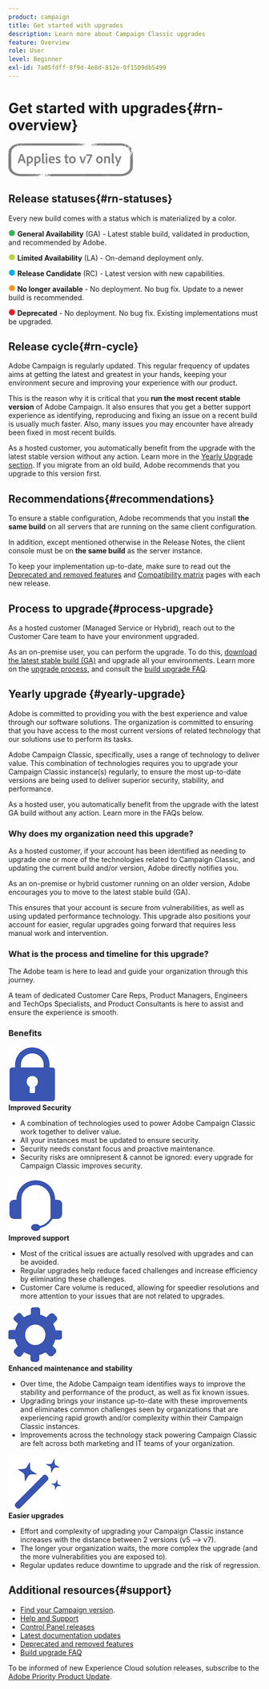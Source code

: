 ```yaml
---
product: campaign
title: Get started with upgrades
description: Learn more about Campaign Classic upgrades
feature: Overview
role: User
level: Beginner
exl-id: 7a05fdff-8f9d-4e8d-812e-0f1509db5499
---
```

# Get started with upgrades{#rn-overview}

![](../../assets/v7-only.svg)

## Release statuses{#rn-statuses}

Every new build comes with a status which is materialized by a color. 

![](assets/do-not-localize/green3.png) **General Availability** (GA) - Latest stable build, validated in production, and recommended by Adobe. 

![](assets/do-not-localize/limited3.png) **Limited Availability** (LA) - On-demand deployment only.

![](assets/do-not-localize/blue3.png) **Release Candidate** (RC) - Latest version with new capabilities.

![](assets/do-not-localize/orange3.png) **No longer available** - No deployment. No bug fix. Update to a newer build is recommended.

![](assets/do-not-localize/red3.png) **Deprecated** - No deployment. No bug fix. Existing implementations must be upgraded.

## Release cycle{#rn-cycle}

Adobe Campaign is regularly updated. This regular frequency of updates aims at getting the latest and greatest in your hands, keeping your environment secure and improving your experience with our product.

This is the reason why it is critical that you **run the most recent stable version** of Adobe Campaign. It also ensures that you get a better support experience as identifying, reproducing and fixing an issue on a recent build is usually much faster. Also, many issues you may encounter have already been fixed in most recent builds.

As a hosted customer, you automatically benefit from the upgrade with the latest stable version without any action. Learn more in the [Yearly Upgrade section](#yearly-upgrade). If you migrate from an old build, Adobe recommends that you upgrade to this version first.

## Recommendations{#recommendations}

To ensure a stable configuration, Adobe recommends that you install **the same build** on all servers that are running on the same client configuration.

In addition, except mentioned otherwise in the Release Notes, the client console must be on **the same build** as the server instance.

To keep your implementation up-to-date, make sure to read out the [Deprecated and removed features](../../rn/using/deprecated-features.md) and [Compatibility matrix](../../rn/using/compatibility-matrix.md) pages with each new release.

## Process to upgrade{#process-upgrade}

As a hosted customer (Managed Service or Hybrid), reach out to the Customer Care team to have your environment upgraded.

As an on-premise user, you can perform the upgrade. To do this, [download the latest stable build (GA)](https://experience.adobe.com/#/downloads/content/software-distribution/en/campaign.html) and upgrade all your environments. Learn more on the [upgrade process](../../production/using/build-upgrade.md), and consult the [build upgrade FAQ](../../platform/using/faq-build-upgrade.md).

## Yearly upgrade {#yearly-upgrade}

Adobe is committed to providing you with the best experience and value through our software solutions. The organization is committed to ensuring that you have access to the most current versions of related technology that our solutions use to perform its tasks.

Adobe Campaign Classic, specifically, uses a range of technology to deliver value. This combination of technologies requires you to upgrade your Campaign Classic instance(s) regularly, to ensure the most up-to-date versions are being used to deliver superior security, stability, and performance.

As a hosted user, you automatically benefit from the upgrade with the latest GA build without any action. Learn more in the FAQs below.

### Why does my organization need this upgrade?

As a hosted customer, if your account has been identified as needing to upgrade one or more of the technologies related to Campaign Classic, and updating the current build and/or version, Adobe directly notifies you.

As an on-premise or hybrid customer running on an older version, Adobe encourages you to move to the latest stable build (GA).

This ensures that your account is secure from vulnerabilities, as well as using updated performance technology. This upgrade also positions your account for easier, regular upgrades going forward that requires less manual work and intervention.

### What is the process and timeline for this upgrade?

The Adobe team is here to lead and guide your organization through this journey.

A team of dedicated Customer Care Reps, Product Managers, Engineers and TechOps Specialists, and Product Consultants is here to assist and ensure the experience is smooth.

### Benefits

<tr>
  <td>
      <img alt="Security" src="assets/do-not-localize/security.png"/>
    <div>
    <strong>Improved Security</strong>
    </div>
    <ul>
    <li>A combination of technologies used to power Adobe Campaign Classic work together to deliver value.</li>
    <li>All your instances must be updated to ensure security.</li>
    <li>Security needs constant focus and proactive maintenance.</li>
    <li>Security risks are omnipresent & cannot be ignored: every upgrade for Campaign Classic improves security.</li>
    </ul>
  </td>
  
   <td>
      <img alt="Support" src="assets/do-not-localize/support.png" />
    <div>
    <strong>Improved support</strong>
    </div>
    <ul>
    <li>Most of the critical issues are actually resolved with upgrades and can be avoided.</li>
    <li>Regular upgrades help reduce faced challenges and increase efficiency by eliminating these challenges.</li>
    <li>Customer Care volume is reduced, allowing for speedier resolutions and more attention to your issues that are not related to upgrades.</li>
    </ul>
  </td>
</tr>

<tr>
  <td>
      <img alt="Maintenance" src="assets/do-not-localize/maintenance.png"/>
    <div>
    <strong>Enhanced maintenance and stability</strong>
    </div>
    <ul>
    <li>Over time, the Adobe Campaign team identifies ways to improve the stability and performance of the product, as well as fix known issues.</li>
    <li>Upgrading brings your instance up-to-date with these improvements and eliminates common challenges seen by organizations that are experiencing rapid growth and/or complexity within their Campaign Classic instances.</li>
    <li>Improvements across the technology stack powering Campaign Classic are felt across both marketing and IT teams of your organization.</li>
    </ul>
  </td>

   <td>
      <img alt="Build Upgrade" src="assets/do-not-localize/upgrades.png" />
    <div>
    <strong>Easier upgrades</strong>
    </a>
    </div>
    <ul>
    <li>Effort and complexity of upgrading your Campaign Classic instance increases with the distance between 2 versions (v5 --> v7).</li>
    <li>The longer your organization waits, the more complex the upgrade (and the more vulnerabilities you are exposed to).</li>
    <li>Regular updates reduce downtime to upgrade and the risk of regression.</li>
    </ul>
  </td>
</tr>
</table>

## Additional resources{#support}

* [Find your Campaign version](../../platform/using/launching-adobe-campaign.md#getting-your-campaign-version).
* [Help and Support](../../support.md)
* [Control Panel releases](https://experienceleague.adobe.com/docs/control-panel/using/release-notes.html)
* [Latest documentation updates](../../rn/using/documentation-updates.md)
* [Deprecated and removed features](../../rn/using/deprecated-features.md)
* [Build upgrade FAQ](../../platform/using/faq-build-upgrade.md)

To be informed of new Experience Cloud solution releases, subscribe to the [Adobe Priority Product Update](https://www.adobe.com/subscription/priority-product-update.html).
